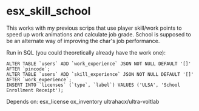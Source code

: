 # esx_skill_school
This works with my previous scrips that use player skill/work points to speed up
work animations and calculate job grade. School is supposed to be an alternate
way of improving the char's job performance.

Run in SQL (you could theoretically already have the work one):
```
ALTER TABLE `users` ADD `work_experience` JSON NOT NULL DEFAULT '[]' AFTER `pincode`;
ALTER TABLE `users` ADD `skill_experience` JSON NOT NULL DEFAULT '[]' AFTER `work_experience`;
INSERT INTO `licenses` (`type`, `label`) VALUES ('ULSA', 'School Enrollment Receipt');
```

Depends on:
esx_license
ox_inventory
ultrahacx/ultra-voltlab